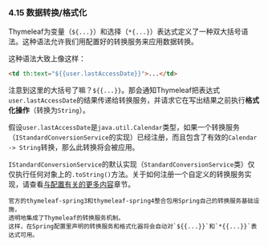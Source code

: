 ### 4.15 数据转换/格式化

Thymeleaf为变量（`${...}`）和选择（`*{...}`）表达式定义了一种双大括号语法。这种语法允许我们用配置好的转换服务来应用数据转换。

这种语法大致上像这样：
```html
<td th:text="${{user.lastAccessDate}}">...</td>
```
注意到这里的大括号了嘛？`${{...}}`。那会通知Thymeleaf把表达式`user.lastAccessDate`的结果传递给转换服务，并请求它在写出结果之前执行**格式化操作**（转换为`String`）。

假设`user.lastAccessDate`是`java.util.Calendar`类型，如果一个转换服务（`IStandardConversionService`的实现）已经注册，而且包含了有效的`Calendar -> String`转换，那么此转换将会被应用。

`IStandardConversionService`的默认实现（`StandardConversionService`类）仅仅执行任何对象上的`.toString()`方法。关于如何注册一个自定义的转换服务实现，请查看[与配置有关的更多内容](http://www.thymeleaf.org/doc/tutorials/3.0/usingthymeleaf.html#more-on-configuration)章节。
```
官方的thymeleaf-spring3和thymeleaf-spring4整合包用Spring自己的转换服务基础设施，
透明地集成了Thymeleaf的转换服务机制。
这样，在Spring配置里声明的转换服务和格式化器将会自动对`${{...}}`和`*{{...}}`表达式可用。
```